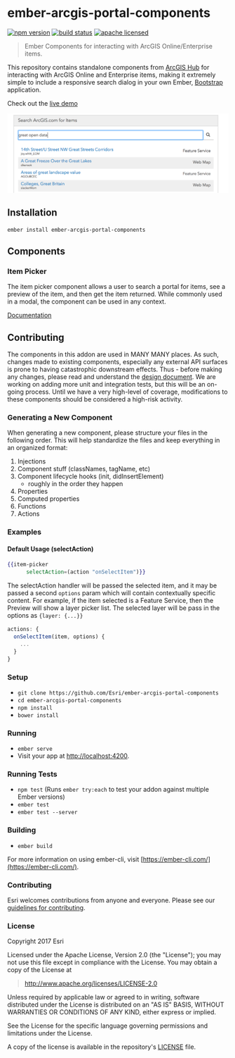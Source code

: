 # ember-arcgis-portal-components

[![npm version][npm-img]][npm-url]
[![build status][travis-img]][travis-url]
[![apache licensed](https://img.shields.io/badge/license-Apache-green.svg?style=flat-square)](https://raw.githubusercontent.com/Esri/ember-arcgis-portal-components/master/LICENSE)

[npm-img]: https://img.shields.io/npm/v/ember-arcgis-portal-components.svg?style=flat-square
[npm-url]: https://www.npmjs.com/package/ember-arcgis-portal-components
[travis-img]: https://img.shields.io/travis/Esri/ember-arcgis-portal-components/master.svg?style=flat-square
[travis-url]: https://travis-ci.org/Esri/ember-arcgis-portal-components


> Ember Components for interacting with ArcGIS Online/Enterprise items.

This repository contains standalone components from [ArcGIS Hub](https://hub.arcgis.com) for interacting with ArcGIS Online and Enterprise items, making it extremely simple to include a responsive search dialog in your own Ember, [Bootstrap](https://getbootstrap.com/) application.

Check out the [live demo](https://esri.github.io/ember-arcgis-portal-components/#/itempicker)

![screenshot](screenshot.png)

## Installation

```
ember install ember-arcgis-portal-components
```

## Components

### Item Picker

The item picker component allows a user to search a portal for items, see a preview of the item, and then get the item returned. While commonly used in a modal, the component can be used in any context.

[Documentation](./docs/item-picker.md)

## Contributing
The components in this addon are used in MANY MANY places. As such, changes made to existing components, especially any external API surfaces is prone to having catastrophic downstream effects. Thus - before making any changes, please read and understand the [design document](./docs/design-docs.md). We are working on adding more unit and integration tests, but this will be an on-going process. Until we have a very high-level of coverage, modifications to these components should be considered a high-risk activity.


### Generating a New Component

When generating a new component, please structure your files in the following order. This will help standardize the files and keep everything in an organized format:

1. Injections
2. Component stuff (classNames, tagName, etc)
3. Component lifecycle hooks (init, didInsertElement)
    * roughly in the order they happen
4. Properties
5. Computed properties
6. Functions
7. Actions


### Examples

#### Default Usage (selectAction)

```hbs
{{item-picker
      selectAction=(action "onSelectItem")}}
```

The selectAction handler will be passed the selected item, and it may be passed a second `options` param which will contain contextually specific content. For example, if the item selected is a Feature Service, then the Preview will show a layer picker list. The selected layer will be pass in the options as `{layer: {...}}`

```js
actions: {
  onSelectItem(item, options) {
    ...
  }
}
```

### Setup

* `git clone https://github.com/Esri/ember-arcgis-portal-components`
* `cd ember-arcgis-portal-components`
* `npm install`
* `bower install`

### Running

* `ember serve`
* Visit your app at [http://localhost:4200](http://localhost:4200).

### Running Tests

* `npm test` (Runs `ember try:each` to test your addon against multiple Ember versions)
* `ember test`
* `ember test --server`

### Building

* `ember build`

For more information on using ember-cli, visit [https://ember-cli.com/](https://ember-cli.com/).

### Contributing

Esri welcomes contributions from anyone and everyone. Please see our [guidelines for contributing](https://github.com/Esri/contributing/blob/master/CONTRIBUTING.md).

### License

Copyright 2017 Esri

Licensed under the Apache License, Version 2.0 (the "License");
you may not use this file except in compliance with the License.
You may obtain a copy of the License at

> http://www.apache.org/licenses/LICENSE-2.0

Unless required by applicable law or agreed to in writing, software distributed under the License is distributed on an "AS IS" BASIS, WITHOUT WARRANTIES OR CONDITIONS OF ANY KIND, either express or implied.

See the License for the specific language governing permissions and limitations under the License.

A copy of the license is available in the repository's [LICENSE](./LICENSE) file.
